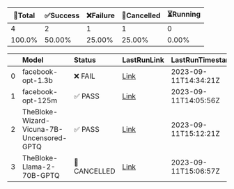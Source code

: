 🚀Total|✅Success|❌Failure|🚫Cancelled|⏳Running|
-----|-------|-------|-------|-------|
4|2|1|1|0|
100.0%|50.00%|25.00%|25.00%|0.00%|

|    | Model                                     | Status      | LastRunLink                                                                               | LastRunTimestamp     |
|---:|:------------------------------------------|:------------|:------------------------------------------------------------------------------------------|:---------------------|
|  0 | facebook-opt-1.3b                         | ❌ FAIL      | [Link](https://github.com/Konjarla-Vindya/son-azureml-oss-models/actions/runs/6147883651) | 2023-09-11T14:34:21Z |
|  1 | facebook-opt-125m                         | ✅ PASS      | [Link](https://github.com/Konjarla-Vindya/son-azureml-oss-models/actions/runs/6147520210) | 2023-09-11T14:05:56Z |
|  2 | TheBloke-Wizard-Vicuna-7B-Uncensored-GPTQ | ✅ PASS      | [Link](https://github.com/Konjarla-Vindya/son-azureml-oss-models/actions/runs/6148322388) | 2023-09-11T15:12:21Z |
|  3 | TheBloke-Llama-2-70B-GPTQ                 | 🚫 CANCELLED | [Link](https://github.com/Konjarla-Vindya/son-azureml-oss-models/actions/runs/6148254964) | 2023-09-11T15:06:57Z |